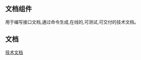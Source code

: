  
 ## 文档组件
 
 用于编写接口文档,通过命令生成,在线的,可测试,可交付的技术文档。
 
 ## 文档
 
 [技术文档](https://phpzlc.github.io/doc/document-bundle)
